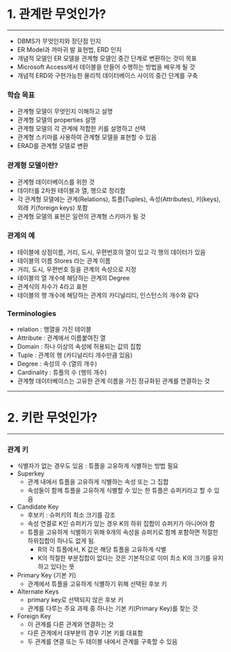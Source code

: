 # 1. 관계란 무엇인가?
***
- DBMS가 무엇인지와 장단점 인지
- ER Model과 까마귀 발 표현법, ERD 인지
- 개념적 모델인 ER 모델을 관계형 모델인 중간 단계로 변환하는 것이 목표
- Microsoft Access에서 테이블을 만들어 수행하는 방법을 배우게 될 것
- 개념적 ERD와 구현가능한 물리적 데이터베이스 사이의 중간 단계를 구축
### 학습 목표
- 관계형 모델이 무엇인지 이해하고 설명
- 관계형 모델의 properties 설명
- 관계형 모델의 각 관계에 적합한 키를 설명하고 선택
- 관계형 스키마를 사용하여 관계형 모델을 표현할 수 있음
- ERAD를 관계형 모델로 변환
### 관계형 모델이란?
- 관계형 데이터베이스를 위한 것
- 데이터를 2차원 테이블과 열, 행으로 정리함
- 각 관계형 모델에는 관계(Relations), 튜플(Tuples), 속성(Attributes), 키(keys), 외래 키(foreign keys) 포함
- 관계형 모델의 표현은 일련의 관계형 스키마가 될 것
### 관계의 예
- 테이블에 상점이름, 거리, 도시, 우편번호의 열이 있고 각 행의 데이터가 있음
- 테이블의 이름 Stores 라는 관계 이름
- 거리, 도시, 우편번호 등을 관계의 속성으로 지정
- 테이블의 열 개수에 해당하는 관계의 Degree
- 관계식의 차수가 4라고 표현
- 테이블의 행 개수에 해당하는 관계의 카디널리티, 인스턴스의 개수와 같다
### Terminologies
- relation : 행열을 가진 테이블
- Attribute : 관계에서 이름붙여진 열
- Domain : 하나 이상의 속성에 허용되는 값의 집합
- Tuple : 관계의 행 (카디널리티 개수만큼 있음)
- Degree : 속성의 수 (열의 개수)
- Cardinality : 튜플의 수 (행의 개수)
- 관계형 데이터베이스는 고유한 관계 이름을 가진 정규화된 관계를 연결하는 것
***
# 2. 키란 무엇인가?
***
### 관계 키
- 식별자가 없는 경우도 있음 : 튜플을 고유하게 식별하는 방법 필요
- Superkey
  - 관계 내에서 튜플을 고유하게 식별하는 속성 또는 그 집합
  - 속성들이 함께 튜플을 고유하게 식별할 수 있는 한 튜플은 슈퍼키라고 할 수 있음
- Candidate Key
  - 후보키 : 슈퍼키의 최소 크기를 강조
  - 속성 연결로 K인 슈퍼키가 있는 경우 K의 하위 집합이 슈퍼키가 아니어야 함
  - 튜플을 고유하게 식별하기 위해 9개의 속성을 슈퍼키로 함께 포함하면 적절한 하위집합이 하나도 없게 됨.
    - R의 각 튜플에서, K 값은 해당 튜플을 고유하게 식별
    - K의 적절한 부분집합이 없다는 것은 기본적으로 이미 최소 K의 크기를 유지하고 있다는 뜻
- Primary Key (기본 키)
  - 관계에서 튜플을 고유하게 식별하기 위해 선택된 후보 키
- Alternate Keys
  - primary key로 선택되지 않은 후보 키
  - 관계를 다루는 주요 과제 중 하나는 기본 키(Primary Key)를 찾는 것
- Foreign Key
  - 이 관계를 다른 관계와 연결하는 것
  - 다른 관계에서 대부분의 경우 기본 키를 대표함
  - 두 관계를 연결 또는 두 테이블 내에서 관계를 구축할 수 있음 